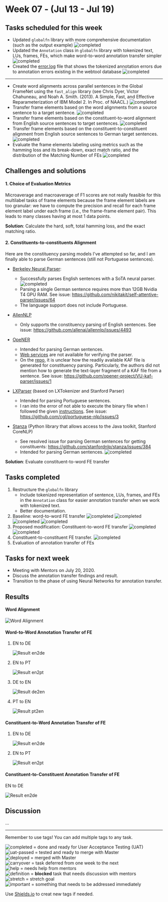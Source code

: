 # Week 07 - (Jul 13 - Jul 19)

## Tasks scheduled for this week
- Updated `globalfn` library with more comprehensive documentation (such as the output example) ![completed](https://img.shields.io/static/v1?label=&message=completed&color=green)
- Updated the `Annotation` class in `globalfn` library with tokenized text, LUs, frames, FEs, which make word-to-word annotation transfer simpler ![completed](https://img.shields.io/static/v1?label=&message=completed&color=green)
- Created the [error.log](https://github.com/FrameNetBrasil/webtool/blob/gsoc2020_1/globalfn/_extractions/error.log) file that shows the tokenized annotation errors due to annotation errors existing in the webtool database ![completed](https://img.shields.io/static/v1?label=&message=completed&color=green)
---
- Create word alignments across parallel sentences in the Global FrameNet using the `fast_align` library (see Chris Dyer, Victor Chahuneau, and Noah A. Smith. (2013). A Simple, Fast, and Effective Reparameterization of IBM Model 2. In Proc. of NAACL.) ![completed](https://img.shields.io/static/v1?label=&message=completed&color=green)
- Transfer frame elements based on the word alignments from a source sentence to a target sentence. ![completed](https://img.shields.io/static/v1?label=&message=completed&color=green)
- Transfer frame elements based on the constituent-to-word alignment from English source sentences to target sentences. ![completed](https://img.shields.io/static/v1?label=&message=completed&color=green)
- Transfer frame elements based on the constituent-to-constituent alignment from English source sentences to German target sentences. ![completed](https://img.shields.io/static/v1?label=&message=completed&color=green)
- Evaluate the frame elements labeling using metrics such as the hamming loss and its break-down, exact match ratio, and the distribution of the Matching Number of FEs ![completed](https://img.shields.io/static/v1?label=&message=completed&color=green)


## Challenges and solutions
#### 1. Choice of Evaluation Metrics

Microaverage and macroaverage of F1 scores are not really feasible for this multilabel tasks of frame elements because the frame element labels are too granular: we have to compute the precision and recall for each frame element label under each frame (i.e., the frame-frame element pair). This leads to many classes having at most 1 data points.

**Solution**: Calculate the hard, soft, total hamming loss, and the exact matching ratio. 

#### 2. Constituents-to-constituents Alignment
Here are the constituency parsing models I've attempted so far, and I am finally able to parse German sentences (still not Portuguese sentences).
- [Berkeley Neural Parser](https://github.com/nikitakit/self-attentive-parser):
    - Successfully parses English sentences with a SoTA neural parser. ![completed](https://img.shields.io/static/v1?label=EN&message=completed&color=green)
    - Parsing a single German sentence requires more than 12GB Nvidia T4 GPU RAM. See issue: https://github.com/nikitakit/self-attentive-parser/issues/64
    - The language support does not include Portuguese.

- [AllenNLP](https://github.com/allenai/allennlp)
    - Only supports the constituency parsing of English sentences. See issue: https://github.com/allenai/allennlp/issues/4493

- [OpeNER](https://www.opener-project.eu/)
    - Intended for parsing German sentences.
    - [Web services](http://opener.olery.com/constituent-parser) are not available for verifying the parser.
    - On the [repo](https://github.com/opener-project/constituent-parser), it is unclear how the readily available KAF file is generated for constituency parsing. Particularly, the authors did not mention how to generate the text-layer fragment of a KAF file from a sentence. See issue: https://github.com/opener-project/VU-kaf-parser/issues/1 
    

- [LXParser](http://lxcenter.di.fc.ul.pt/tools/en/LXParserEN.html) (based on LXTokenizer and Stanford Parser)
    - Intended for parsing Portuguese sentences.
    - I ran into the error of not able to execute the binary file when I followed the given [instructions](https://github.com/cgl/portuguese-nlp/blob/master/docs/parse.md). See issue: https://github.com/cgl/portuguese-nlp/issues/3
    

- [Stanza](https://stanfordnlp.github.io/stanza/corenlp_client.html) (Python library that allows access to the Java toolkit, Stanford CoreNLP)
    - See resolved issue for parsing German sentences for getting constituents: https://github.com/stanfordnlp/stanza/issues/384
    - Intended for parsing German sentences. ![completed](https://img.shields.io/static/v1?label=DE&message=completed&color=green)
    

**Solution**: Evaluate constituent-to-word FE transfer 


## Tasks completed
1. Restructure the `globalfn` library 
    - Include tokenized representation of sentence, LUs, frames, and FEs in the `Annotation` class for easier annotation transfer when we work with tokenized text.
    - Better documentation.
2. Baseline: word-to-word FE transfer ![completed](https://img.shields.io/static/v1?label=EN-DE&message=completed&color=green) ![completed](https://img.shields.io/static/v1?label=EN-PT&message=completed&color=green) ![completed](https://img.shields.io/static/v1?label=PT-EN&message=completed&color=green) ![completed](https://img.shields.io/static/v1?label=DE-EN&message=completed&color=green)
3. Proposed modification: Constituent-to-word FE transfer ![completed](https://img.shields.io/static/v1?label=EN-DE&message=completed&color=green) ![completed](https://img.shields.io/static/v1?label=EN-PT&message=completed&color=green)
4. Constituent-to-constituent FE transfer. ![completed](https://img.shields.io/static/v1?label=EN-DE&message=completed&color=green)
5. Evaluation of annotation transfer of FEs

## Tasks for next week
- Meeting with Mentors on July 20, 2020.
- Discuss the annotation transfer findings and result.
- Transition to the phase of using Neural Networks for annotation transfer.


## Results
#### Word Alignment
![Word Alignment](https://github.com/FrameNetBrasil/webtool/blob/gsoc2020_1/GSoC2020/weekly_reports/assets/word_alignment.png)

#### Word-to-Word Annotation Transfer of FE
1. EN to DE

   ![Result en2de](https://github.com/FrameNetBrasil/webtool/blob/gsoc2020_1/GSoC2020/weekly_reports/assets/w2w_en2de.png)
    
2. EN to PT
    
    ![Result en2pt](https://github.com/FrameNetBrasil/webtool/blob/gsoc2020_1/GSoC2020/weekly_reports/assets/w2w_en2pt.png)

3. DE to EN

    ![Result de2en](https://github.com/FrameNetBrasil/webtool/blob/gsoc2020_1/GSoC2020/weekly_reports/assets/w2w_de2en.png)

4. PT to EN

    ![Result pt2en](https://github.com/FrameNetBrasil/webtool/blob/gsoc2020_1/GSoC2020/weekly_reports/assets/w2w_pt2en.png)

#### Constituent-to-Word Annotation Transfer of FE
1. EN to DE
    
    ![Result en2de](https://github.com/FrameNetBrasil/webtool/blob/gsoc2020_1/GSoC2020/weekly_reports/assets/c2w_en2de.png)
    
2. EN to PT

    ![Result en2pt](https://github.com/FrameNetBrasil/webtool/blob/gsoc2020_1/GSoC2020/weekly_reports/assets/c2w_en2pt.png)

#### Constituent-to-Constituent Annotation Transfer of FE
EN to DE
    
![Result en2de](https://github.com/FrameNetBrasil/webtool/blob/gsoc2020_1/GSoC2020/weekly_reports/assets/c2c_en2de.png)
    


## Discussion
...

---
Remember to use tags! You can add multiple tags to any task.

![completed](https://img.shields.io/static/v1?label=&message=completed&color=green) = done and ready for User Acceptance Testing (UAT)<br>
![uat-passed](https://img.shields.io/static/v1?label=UAT&message=passed&color=success) = tested and ready to merge with Master<br>
![deployed](https://img.shields.io/static/v1?label=&message=deployed&color=success) = merged with Master<br>
![carryover](https://img.shields.io/static/v1?label=&message=carryover&color=yellow) = task deferred from one week to the next<br>
![help](https://img.shields.io/static/v1?label=&message=need_help&color=blue) = needs help from mentors<br>
![definition](https://img.shields.io/static/v1?label=&message=needs_definition&color=orange) = **blocked** task that needs discussion with mentors<br>
![stretch](https://img.shields.io/static/v1?label=&message=stretch&color=orange) = stretch goal <br>
![important](https://img.shields.io/static/v1?label=&message=important&color=red) = something that needs to be addressed immediately<br>


Use [Shields.io](https://shields.io) to creat new tags if needed.


